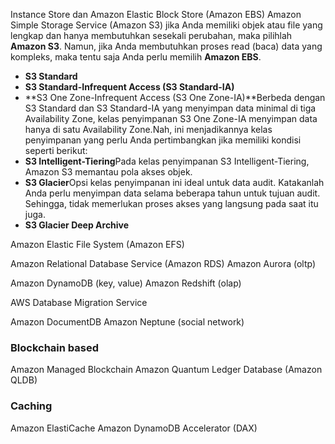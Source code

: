 Instance Store dan Amazon Elastic Block Store (Amazon EBS)
Amazon Simple Storage Service (Amazon S3)
jika Anda memiliki objek atau file yang lengkap dan hanya membutuhkan sesekali perubahan, maka pilihlah **Amazon S3**. Namun, jika Anda membutuhkan proses read (baca) data yang kompleks, maka tentu saja Anda perlu memilih **Amazon EBS**.
- **S3 Standard**
- **S3 Standard-Infrequent Access (S3 Standard-IA)**
- **S3 One Zone-Infrequent Access (S3 One Zone-IA)**Berbeda dengan S3 Standard dan S3 Standard-IA yang menyimpan data minimal di tiga Availability Zone, kelas penyimpanan S3 One Zone-IA menyimpan data hanya di satu Availability Zone.Nah, ini menjadikannya kelas penyimpanan yang perlu Anda pertimbangkan jika memiliki kondisi seperti berikut:
- **S3 Intelligent-Tiering**Pada kelas penyimpanan S3 Intelligent-Tiering, Amazon S3 memantau pola akses objek.
- **S3 Glacier**Opsi kelas penyimpanan ini ideal untuk data audit. Katakanlah Anda perlu menyimpan data selama beberapa tahun untuk tujuan audit. Sehingga, tidak memerlukan proses akses yang langsung pada saat itu juga.
- **S3 Glacier Deep Archive**
  
Amazon Elastic File System (Amazon EFS)
  
Amazon Relational Database Service (Amazon RDS)
Amazon Aurora (oltp)
  
Amazon DynamoDB (key, value)
Amazon Redshift (olap)
  
AWS Database Migration Service
  
Amazon DocumentDB
Amazon Neptune (social network)
  
### Blockchain based
Amazon Managed Blockchain
Amazon Quantum Ledger Database (Amazon QLDB)
  
### Caching
Amazon ElastiCache
Amazon DynamoDB Accelerator (DAX)